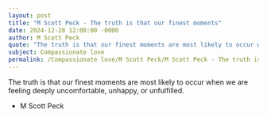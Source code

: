 ```yaml
---
layout: post
title: "M Scott Peck - The truth is that our finest moments"
date: 2024-12-28 12:00:00 -0000
author: M Scott Peck
quote: "The truth is that our finest moments are most likely to occur when we are feeling deeply uncomfortable, unhappy, or unfulfilled."
subject: Compassionate love
permalink: /Compassionate love/M Scott Peck/M Scott Peck - The truth is that our finest moments
---
```


The truth is that our finest moments are most likely to occur when we are feeling deeply uncomfortable, unhappy, or unfulfilled.

- M Scott Peck

